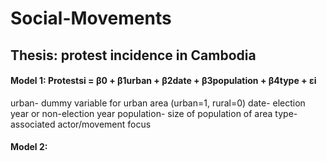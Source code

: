 # Social-Movements
## Thesis: protest incidence in Cambodia
#### Model 1: Protestsi = β0 + β1urban + β2date + β3population + β4type + εi
  urban- dummy variable for urban area (urban=1, rural=0)
  date- election year or non-election year
  population- size of population of area
  type- associated actor/movement focus
#### Model 2: 
